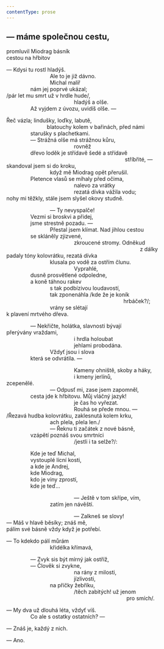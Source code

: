 ```yaml
---
contentType: prose
---
```


## — máme společnou cestu,  
promluvil Miodrag básník  
cestou na hřbitov

— Kdysi tu rostl hladýš.  
                             Ale to je již dávno.  
                             Michal malíř  
                nám jej poprvé ukázal;  
/pár let mu smrt už v hrdle hude/,  
                                             hladýš a olše.  
                Až vyjdem z úvozu, uvidíš olše. —

Řeč vázla; lindušky, loďky, labutě,  
                           blatouchy kolem v bařinách, před námi  
                starušky s plachetkami.  
                — Strážná olše má strážnou kůru,  
                                             rovněž  
                dřevo loděk je střídavě šedé a střídavě  
                                                                               stříbřité, —  
skandoval jsem si do kroku,  
                             když mě Miodrag opět přerušil.  
                Pletence vlasů se míhaly před očima,  
                                             nalevo za vrátky  
                                             rezatá dívka vážila vodu;  
nohy mi těžkly, stále jsem slyšel okovy studně.

                             — Ty nevyspalče!  
                Vezmi si broskvi a přidej,  
                jsme strestně pozadu. —  
                             Přestal jsem klímat. Nad jihlou cestou  
                se skláněly zjizvené,  
                                             zkroucené stromy. Odněkud  
                                                                                         z dálky  
padaly tóny kolovrátku, rezatá dívka  
                             klusala po vodě za ostřím člunu.  
                                             Vyprahlé,  
                dusně prosvětlené odpoledne,  
                a koně táhnou rakev  
                             s tak podbízivou loudavostí,  
                             tak zponenáhla /kde že je koník  
                                                                              hrbáček?/;  
                             vrány se slétají  
k plavení mrtvého dřeva.

                — Nekřičte, holátka, slavnosti bývají  
přerývány vraždami,  
                                             i hrdla holoubat  
                                             jehlami probodána.  
                             Vždyť jsou i slova  
                která se odvrátila. —

                                             Kameny ohniště, skoby a háky,  
                                             i kmeny jerlínů,  
zcepenělé.  
                             — Odpusť mi, zase jsem zapomněl,  
                cesta jde k hřbitovu. Můj vláčný jazyk!  
                                             je čas ho vyřezat.  
                                             Rouhá se přede mnou. —  
/Řezavá hudba kolovrátku, zaklesnutá kolem krku,  
                             ach plela, plela len./  
                             — Řeknu ti začátek z nové básně,  
                vzápětí poznáš svou smrtníci  
                                             /jestli i ta selže?/:

                Kde je teď Michal,  
                vystouplé lícní kosti,  
                a kde je Andrej,  
                kde Miodrag,  
                kdo je viny zprostí,  
                kde je teď…

                                             — Ještě v tom skřípe, vím,  
                             zatím jen návěští.

                                             — Zalkneš se slovy!  
— Máš v hlavě běsíky; znáš mě,  
pálím své básně vždy když je potřebí.

— To kdekdo pálí můrám  
                             křidélka křímavá,

                — Zvyk sis být mírný jak ostříž,  
                — Člověk si zvykne,  
                                             na rány z milosti,  
                                             jízlivosti,  
                             na příčky žebříku,  
                                             /těch zabitých! už jenom  
                                                                                pro smích/.

— My dva už dlouhá léta, vždyť víš.  
                Co ale s ostatky ostatních? —

— Znáš je, každý z nich.

— Ano.
